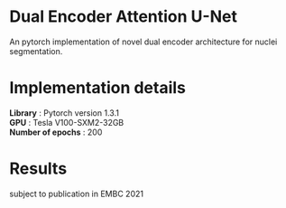 # Dual Encoder Attention U-Net
An pytorch implementation of novel dual encoder architecture for nuclei segmentation.

# Implementation details

**Library** : Pytorch version 1.3.1<br/>
**GPU** : Tesla V100-SXM2-32GB<br/>
**Number of epochs** : 200<br/>

# Results
 subject to publication in EMBC 2021
